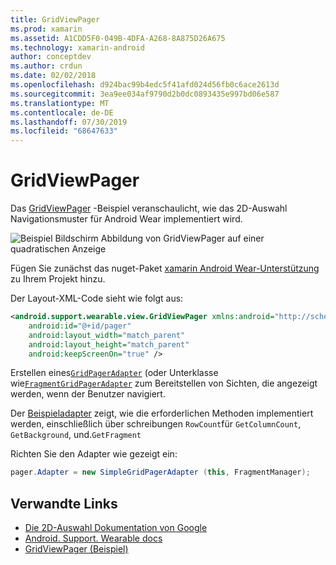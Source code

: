 ```yaml
---
title: GridViewPager
ms.prod: xamarin
ms.assetid: A1CDD5F0-049B-4DFA-A268-8A875D26A675
ms.technology: xamarin-android
author: conceptdev
ms.author: crdun
ms.date: 02/02/2018
ms.openlocfilehash: d924bac99b4edc5f41afd024d56fb0c6ace2613d
ms.sourcegitcommit: 3ea9ee034af9790d2b0dc0893435e997bd06e587
ms.translationtype: MT
ms.contentlocale: de-DE
ms.lasthandoff: 07/30/2019
ms.locfileid: "68647633"
---
```

# <a name="gridviewpager"></a>GridViewPager

Das [GridViewPager](https://docs.microsoft.com/samples/xamarin/monodroid-samples/wear-gridviewpager) -Beispiel veranschaulicht, wie das 2D-Auswahl Navigationsmuster für Android Wear implementiert wird.

![Beispiel Bildschirm Abbildung von GridViewPager auf einer quadratischen Anzeige](gridviewpager-images/gridviewpager.png)

Fügen Sie zunächst das nuget-Paket [xamarin Android Wear-Unterstützung](https://www.nuget.org/packages/Xamarin.Android.Wear/) zu Ihrem Projekt hinzu.

Der Layout-XML-Code sieht wie folgt aus:

```xml
<android.support.wearable.view.GridViewPager xmlns:android="http://schemas.android.com/apk/res/android"
    android:id="@+id/pager"
    android:layout_width="match_parent"
    android:layout_height="match_parent"
    android:keepScreenOn="true" />
```

Erstellen eines[`GridPagerAdapter`](https://developer.android.com/reference/android/support/wearable/view/GridPagerAdapter.html)
(oder Unterklasse wie[`FragmentGridPagerAdapter`](https://developer.android.com/reference/android/support/wearable/view/FragmentGridPagerAdapter.html)
zum Bereitstellen von Sichten, die angezeigt werden, wenn der Benutzer navigiert.

Der [Beispieladapter](https://github.com/xamarin/monodroid-samples/blob/master/wear/GridViewPager/GridViewPager/SimpleGridPagerAdapter.cs) zeigt, wie die erforderlichen Methoden implementiert werden, einschließlich über schreibungen `RowCount`für `GetColumnCount`, `GetBackground`, und.`GetFragment`

Richten Sie den Adapter wie gezeigt ein:

```csharp
pager.Adapter = new SimpleGridPagerAdapter (this, FragmentManager);
```



## <a name="related-links"></a>Verwandte Links

- [Die 2D-Auswahl Dokumentation von Google](https://developer.android.com/training/wearables/ui/2d-picker.html)
- [Android. Support. Wearable docs](https://developer.android.com/reference/android/support/wearable/view/package-summary.html)
- [GridViewPager (Beispiel)](https://docs.microsoft.com/samples/xamarin/monodroid-samples/wear-gridviewpager)
